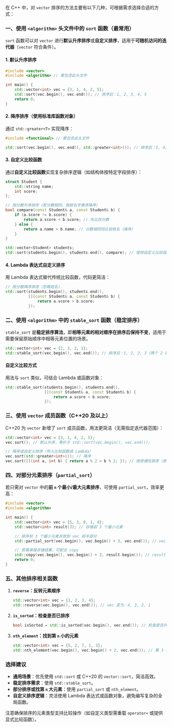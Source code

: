 
在 C++ 中，对 `vector` 排序的方法主要有以下几种，可根据需求选择合适的方式：


### **一、使用 `<algorithm>` 头文件中的 `sort` 函数（最常用）**
`sort` 函数可以对 `vector` 进行**默认升序排序**或**自定义排序**，适用于**可随机访问的迭代器**（`vector` 符合条件）。

#### **1. 默认升序排序**
```cpp
#include <vector>
#include <algorithm> // 需包含此头文件

int main() {
    std::vector<int> vec = {3, 1, 4, 2, 5};
    std::sort(vec.begin(), vec.end()); // 排序后：1, 2, 3, 4, 5
    return 0;
}
```

#### **2. 降序排序（使用标准库函数对象）**
通过 `std::greater<T>` 实现降序：
```cpp
#include <functional> // 需包含此头文件

std::sort(vec.begin(), vec.end(), std::greater<int>()); // 排序后：5, 4, 3, 2, 1
```

#### **3. 自定义比较函数**
通过**自定义比较函数**实现复杂排序逻辑（如结构体按特定字段排序）：
```cpp
struct Student {
    std::string name;
    int score;
};

// 按分数升序排序（若分数相同，按姓名字典序降序）
bool compare(const Student& a, const Student& b) {
    if (a.score != b.score) {
        return a.score < b.score; // 先比较分数
    } else {
        return a.name > b.name; // 分数相同则比较姓名（降序）
    }
}

std::vector<Student> students;
std::sort(students.begin(), students.end(), compare); // 使用自定义比较函数
```

#### **4. Lambda 表达式自定义排序**
用 Lambda 表达式替代传统比较函数，代码更简洁：
```cpp
// 按分数降序排序（忽略姓名）
std::sort(students.begin(), students.end(), 
          [](const Student& a, const Student& b) {
              return a.score > b.score;
          });
```


### **二、使用 `<algorithm>` 中的 `stable_sort` 函数（稳定排序）**
`stable_sort` 是**稳定排序算法**，即**相等元素的相对顺序在排序后保持不变**，适用于需要保留原始顺序中相等元素位置的场景。
```cpp
std::vector<int> vec = {2, 3, 2, 1};
std::stable_sort(vec.begin(), vec.end()); // 排序后：1, 2, 2, 3（两个 2 的相对顺序与原数组一致）
```

#### **自定义比较方式**
用法与 `sort` 类似，可结合 Lambda 或函数对象：
```cpp
std::stable_sort(students.begin(), students.end(), 
                 [](const Student& a, const Student& b) {
                     return a.score < b.score;
                 });
```


### **三、使用 `vector` 成员函数（C++20 及以上）**
C++20 为 `vector` 新增了 `sort` 成员函数，用法更简洁（无需指定迭代器范围）：
```cpp
std::vector<int> vec = {3, 1, 4, 2, 5};
vec.sort(); // 默认升序，等价于 std::sort(vec.begin(), vec.end());

// 降序或自定义排序（传入比较函数或 Lambda）
vec.sort(std::greater<int>()); // 降序
vec.sort([](int a, int b) { return a % 2 > b % 2; }); // 按奇偶性排序（奇数在前）
```


### **四、对部分元素排序（`partial_sort`）**
若只需对 `vector` 中的**前 `n` 个最小/最大元素排序**，可使用 `partial_sort`，效率更高：
```cpp
#include <vector>
#include <algorithm>

int main() {
    std::vector<int> vec = {5, 3, 8, 1, 4};
    std::vector<int> result(3); // 存储前 3 个最小元素

    // 排序前 3 个最小元素并放到 vec 前半部分
    std::partial_sort(vec.begin(), vec.begin() + 3, vec.end()); // vec 变为：1, 3, 4, 5, 8

    // 若需单独存储结果，可配合 copy
    std::copy(vec.begin(), vec.begin() + 3, result.begin()); // result: 1, 3, 4
    return 0;
}
```


### **五、其他排序相关函数**
1. **`reverse`：反转元素顺序**
   ```cpp
   std::vector<int> vec = {1, 2, 3, 4};
   std::reverse(vec.begin(), vec.end()); // vec 变为：4, 3, 2, 1
   ```

2. **`is_sorted`：检查是否已排序**
   ```cpp
   bool isSorted = std::is_sorted(vec.begin(), vec.end()); // 检查是否升序排列
   ```

3. **`nth_element`：找到第 `n` 小的元素**
   ```cpp
   std::vector<int> vec = {5, 2, 7, 1, 3};
   std::nth_element(vec.begin(), vec.begin() + 2, vec.end()); // 第 3 小的元素（索引 2）到位，其余元素无序，vec 可能为：2, 1, 3, 5, 7
   ```


### **选择建议**
- **通用场景**：优先使用 `std::sort` 或 C++20 的 `vector::sort`，简洁高效。
- **稳定排序需求**：使用 `std::stable_sort`。
- **部分排序或找第 `n` 大元素**：使用 `partial_sort` 或 `nth_element`。
- **自定义排序逻辑**：灵活使用 Lambda 表达式或函数对象，避免编写复杂的全局函数。

注意确保排序的元素类型支持比较操作（如自定义类型需重载 `operator<` 或提供显式比较函数）。